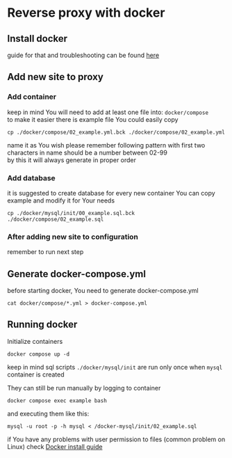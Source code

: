 # Reverse proxy with docker
## Install docker
guide for that and troubleshooting can be found
[here](docs/docker_install.md)

## Add new site to proxy
### Add container
keep in mind You will need to add at least one file into: `docker/compose`<br>
to make it easier there is example file You could easily copy
```shell
cp ./docker/compose/02_example.yml.bck ./docker/compose/02_example.yml 
```
name it as You wish please remember following pattern with first two characters in name should be a number between 02-99<br>
by this it will always generate in proper order

### Add database
it is suggested to create database for every new container You can copy example and modify it for Your needs
```shell
cp ./docker/mysql/init/00_example.sql.bck ./docker/compose/02_example.sql 
```

### After adding new site to configuration
remember to run next step

## Generate docker-compose.yml
before starting docker, You need to generate docker-compose.yml
```shell
cat docker/compose/*.yml > docker-compose.yml
```

## Running docker
Initialize containers 
```shell
docker compose up -d
```

keep in mind sql scripts `./docker/mysql/init` are run only once when `mysql` container is created

They can still be run manually by logging to container
```shell
docker compose exec example bash
```
and executing them like this:
```shell
mysql -u root -p -h mysql < /docker-mysql/init/02_example.sql
```

if You have any problems with user permission to files (common problem on Linux) check
[Docker install guide](docs/docker_install.md#fix-d-user-and-group-for-files)

